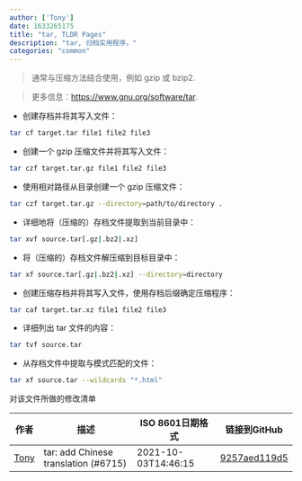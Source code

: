 ```yaml
---
author: ['Tony']
date: 1633265175
title: "tar, TLDR Pages"
description: "tar, 归档实用程序。"
categories: "common"
---
```

> 通常与压缩方法结合使用，例如 gzip 或 bzip2.

> 更多信息：<https://www.gnu.org/software/tar>.

- 创建存档并将其写入文件：

```bash
tar cf target.tar file1 file2 file3
```

- 创建一个 gzip 压缩文件并将其写入文件：

```bash
tar czf target.tar.gz file1 file2 file3
```

- 使用相对路径从目录创建一个 gzip 压缩文件：

```bash
tar czf target.tar.gz --directory=path/to/directory .
```

- 详细地将（压缩的）存档文件提取到当前目录中：

```bash
tar xvf source.tar[.gz|.bz2|.xz]
```

- 将（压缩的）存档文件解压缩到目标目录中：

```bash
tar xf source.tar[.gz|.bz2|.xz] --directory=directory
```

- 创建压缩存档并将其写入文件，使用存档后缀确定压缩程序：

```bash
tar caf target.tar.xz file1 file2 file3
```

- 详细列出 tar 文件的内容：

```bash
tar tvf source.tar
```

- 从存档文件中提取与模式匹配的文件：

```bash
tar xf source.tar --wildcards "*.html"
```
对该文件所做的修改清单


作者 | 描述 | ISO 8601日期格式 | 链接到GitHub
------|-----|-----|-----
[Tony](mailto:1462668901@qq.com) | tar: add Chinese translation (#6715) | 2021-10-03T14:46:15 | [9257aed119d5](https://github.com/tldr-pages/tldr/commit/9257aed119d5839a9dd26c3b3562ccafba417763)

